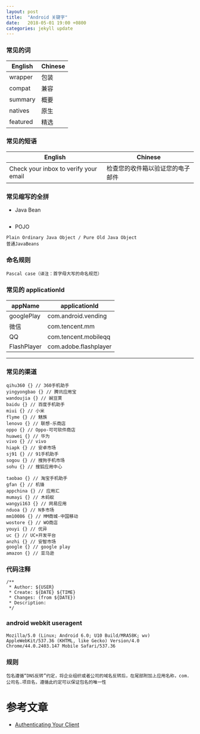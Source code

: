 ```yaml
---
layout: post
title:  "Android 关键字"
date:   2018-05-01 19:00 +0800
categories: jekyll update
---
```


### 常见的词
| English | Chinese |
| -------------- | -------------- |
| wrapper | 包装 |
| compat | 兼容 |
| summary | 概要 |
| natives | 原生 |
| featured | 精选 |

### 常见的短语
| English | Chinese |
| -------------- | -------------- |
| Check your inbox to verify your email | 检查您的收件箱以验证您的电子邮件 |

### 常见缩写的全拼
* Java Bean
```

```
* POJO
```
Plain Ordinary Java Object / Pure Old Java Object
普通JavaBeans
```

### 命名规则
```
Pascal case（译注：首字母大写的命名规范）
```

### 常见的 applicationId
| appName | applicationId |
| -------------- | -------------- |
| googlePlay | com.android.vending |
| 微信 | com.tencent.mm |
| QQ | com.tencent.mobileqq |
| FlashPlayer | com.adobe.flashplayer |

---
### 常见的渠道
```
qihu360 {} // 360手机助手
yingyongbao {} // 腾讯应用宝
wandoujia {} // 豌豆荚
baidu {} // 百度手机助手
miui {} // 小米
flyme {} // 魅族
lenovo {} // 联想-乐商店
oppo {} // Oppo-可可软件商店
huawei {} // 华为
vivo {} // vivo
hiapk {} // 安卓市场
sj91 {} // 91手机助手
sogou {} // 搜狗手机市场
sohu {} // 搜狐应用中心

taobao {} // 淘宝手机助手
gfan {} // 机锋
appchina {} // 应用汇
mumayi {} // 木蚂蚁
wangyi163 {} // 网易应用
nduoa {} // N多市场
mm10086 {} // MM商城-中国移动
wostore {} // WO商店
youyi {} // 优异
uc {} // UC+开发平台
anzhi {} // 安智市场
google {} // google play
amazon {} // 亚马逊
```	

### 代码注释
```
/**
 * Author: ${USER}
 * Create: ${DATE} ${TIME}
 * Changes: (from ${DATE})
 * Description: 
 */
```

### android webkit useragent
```
Mozilla/5.0 (Linux; Android 6.0; U10 Build/MRA58K; wv) AppleWebKit/537.36 (KHTML, like Gecko) Version/4.0 Chrome/44.0.2403.147 Mobile Safari/537.36
```

### 规则
```
包名遵循“DNS反转”约定，将企业组织或者公司的域名反转后，在尾部附加上应用名称，com.公司名.项目名，遵循此约定可以保证包名的唯一性
```


# 参考文章
* [Authenticating Your Client][Authenticating_Your_Client]

[Authenticating_Your_Client]: https://developers.google.com/android/guides/client-auth?hl=zh-cn